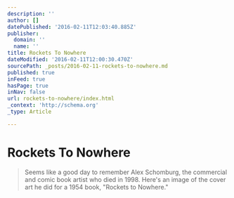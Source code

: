 ```yaml
---
description: ''
author: []
datePublished: '2016-02-11T12:03:40.885Z'
publisher:
  domain: ''
  name: ''
title: Rockets To Nowhere
dateModified: '2016-02-11T12:00:30.470Z'
sourcePath: _posts/2016-02-11-rockets-to-nowhere.md
published: true
inFeed: true
hasPage: true
inNav: false
url: rockets-to-nowhere/index.html
_context: 'http://schema.org'
_type: Article

---
```

# Rockets To Nowhere

> Seems like a good day to remember Alex Schomburg&comma; the commercial and comic book artist who died in 1998&period; Here's an image of the cover art he did for a 1954 book&comma; "Rockets to Nowhere&period;"